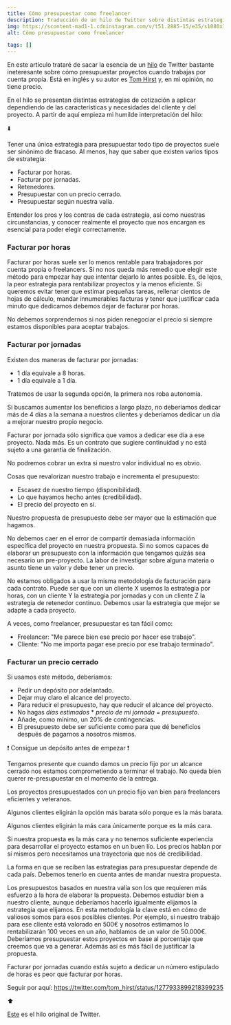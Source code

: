 ```yaml
---
title: Cómo presupuestar como freelancer
description: Traducción de un hilo de Twitter sobre distintas estrategias de presupuestar proyectos
img: https://scontent-mad1-1.cdninstagram.com/v/t51.2885-15/e35/s1080x1080/60316865_2256837771249308_4275746802988042495_n.jpg?_nc_ht=scontent-mad1-1.cdninstagram.com&_nc_cat=108&_nc_ohc=5byGJh3BScUAX_2uNZ7&oh=ecc9135296996cf415314b983ca2f530&oe=5F2E8141
alt: Cómo presupuestar como freelancer

tags: []
---
```


En este artículo trataré de sacar la esencia de un [hilo](https://twitter.com/tom_hirst/status/1277933730078785537) de Twitter bastante ineteresante sobre cómo presupuestar proyectos cuando trabajas por cuenta propia. Está en inglés y su autor es [Tom Hirst](https://twitter.com/tom_hirst) y, en mi opinión, no tiene precio.

En el hilo se presentan distintas estrategias de cotización a aplicar dependiendo de las características y necesidades del cliente y del proyecto. A partir de aquí empieza mi humilde interpretación del hilo:

⬇️

Tener una única estrategia para presupuestar todo tipo de proyectos suele ser sinónimo de fracaso. Al menos, hay que saber que existen varios tipos de estrategia:

- Facturar por horas.
- Facturar por jornadas.
- Retenedores.
- Presupuestar con un precio cerrado.
- Presupuestar según nuestra valía.

Entender los pros y los contras de cada estrategia, así como nuestras circunstancias, y conocer realmente el proyecto que nos encargan es esencial para poder elegir correctamente.

### Facturar por horas

Facturar por horas suele ser lo menos rentable para trabajadores por cuenta propia o freelancers. Si no nos queda más remedio que elegir este método para empezar hay que intentar dejarlo lo antes posible. Es, de lejos, la peor estrategia para rentabilizar proyectos y la menos eficiente. Si queremos evitar tener que estimar pequeñas tareas, rellenar cientos de hojas de cálculo, mandar innumerables facturas y tener que justificar cada minuto que dedicamos debemos dejar de facturar por horas.

No debemos sorprendernos si nos piden renegociar el precio si siempre estamos disponibles para aceptar trabajos.

### Facturar por jornadas

Existen dos maneras de facturar por jornadas:

- 1 día equivale a 8 horas.
- 1 día equivale a 1 día.

Tratemos de usar la segunda opción, la primera nos roba autonomía.

Si buscamos aumentar los beneficios a largo plazo, no deberíamos dedicar más de 4 días a la semana a nuestros clientes y deberíamos dedicar un día a mejorar nuestro propio negocio.

Facturar por jornada sólo significa que vamos a dedicar ese día a ese proyecto. Nada más. Es un contrato que sugiere continuidad y no está sujeto a una garantía de finalización.

No podremos cobrar un extra si nuestro valor individual no es obvio.

Cosas que revalorizan nuestro trabajo e incrementa el presupuesto:

- Escasez de nuestro tiempo (disponibilidad).
- Lo que hayamos hecho antes (credibilidad).
- El precio del proyecto en sí.

Nuestro propuesta de presupuesto debe ser mayor que la estimación que hagamos.

No debemos caer en el error de compartir demasiada información específica del proyecto en nuestra propuesta. Si no somos capaces de elaborar un presupuesto con la información que tengamos quizás sea necesario un pre-proyecto. La labor de investigar sobre alguna materia o asunto tiene un valor y debe tener un precio.

No estamos obligados a usar la misma metodología de facturación para cada contrato. Puede ser que con un cliente X usemos la estrategia por horas, con un cliente Y la estrategia por jornadas y con un cliente Z la estrategia de retenedor continuo. Debemos usar la estrategia que mejor se adapte a cada proyecto.

A veces, como freelancer, presupuestar es tan fácil como:

- Freelancer: "Me parece bien ese precio por hacer ese trabajo".
- Cliente: "No me importa pagar ese precio por ese trabajo terminado".

### Facturar un precio cerrado

Si usamos este método, deberíamos:

- Pedir un depósito por adelantado.
- Dejar muy claro el alcance del proyecto.
- Para reducir el presupuesto, hay que reducir el alcance del proyecto.
- No hagas _días estimados_ \* _precio de mi jornada_ = _presupuesto_.
- Añade, como mínimo, un 20% de contingencias.
- El presupuesto debe ser suficiente como para que dé beneficios después de pagarnos a nosotros mismos.

❗ Consigue un depósito antes de empezar ❗

Tengamos presente que cuando damos un precio fijo por un alcance cerrado nos estamos comprometiendo a terminar el trabajo. No queda bien querer re-presupuestar en el momento de la entrega.

Los proyectos presupuestados con un precio fijo van bien para freelancers eficientes y veteranos.

Algunos clientes eligirán la opción más barata sólo porque es la más barata.

Algunos clientes eligirán la más cara únicamente porque es la más cara.

Si nuestra propuesta es la más cara y no tenemos suficiente experiencia para desarrollar el proyecto estamos en un buen lío. Los precios hablan por sí mismos pero necesitamos una trayectoria que nos dé credibilidad.

La forma en que se reciben las estrategias para presupuestar depende de cada país. Debemos tenerlo en cuenta antes de mandar nuestra propuesta.

Los presupuestos basados en nuestra valía son los que requieren más esfuerzo a la hora de elaborar la propuesta. Debemos estudiar bien a nuestro cliente, aunque deberíamos hacerlo igualmente elijamos la estrategia que elijamos. En esta metodología la clave está en cómo de valiosos somos para esos posibles clientes. Por ejemplo, si nuestro trabajo para ese cliente está valorado en 500€ y nosotros estimamos lo rentabilizarán 100 veces en un año, hablamos de un valor de 50.000€. Deberíamos presupuestar estos proyectos en base al porcentaje que creemos que va a generar. Además así es más fácil de justificar la propuesta.

Facturar por jornadas cuando estás sujeto a dedicar un número estipulado de horas es peor que facturar por horas.

Seguir por aquí: https://twitter.com/tom_hirst/status/1277933899218399235

⬆️

[Este](https://twitter.com/tom_hirst/status/1277933730078785537) es el hilo original de Twitter.
